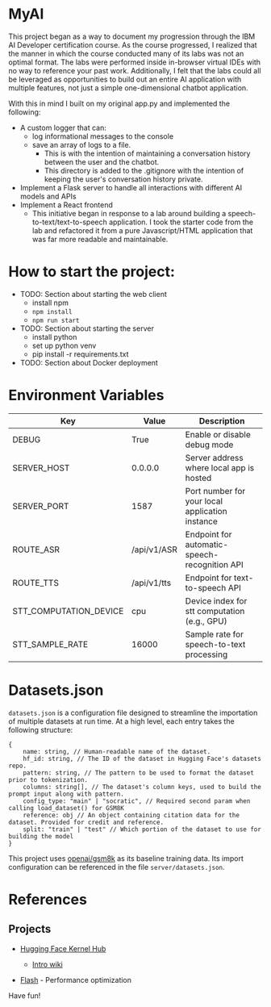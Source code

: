 # MyAI
This project began as a way to document my progression through the IBM AI Developer certification course. As the course
progressed, I realized that the manner in which the course conducted many of its labs was not an optimal format. The 
labs were performed inside in-browser virtual IDEs with no way to reference your past work. Additionally, I felt that
the labs could all be leveraged as opportunities to build out an entire AI application with multiple features, not just
a simple one-dimensional chatbot application.

With this in mind I built on my original app.py and implemented the following:
* A custom logger that can:
  * log informational messages to the console
  * save an array of logs to a file. 
    * This is with the intention of maintaining a conversation history between the user and the chatbot.
    * This directory is added to the .gitignore with the intention of keeping the user's conversation history private.
* Implement a Flask server to handle all interactions with different AI models and APIs
* Implement a React frontend
  * This initiative began in response to a lab around building a speech-to-text/text-to-speech application. I took the starter code from the lab and refactored it from a pure Javascript/HTML application that was far more readable and maintainable.

# How to start the project:
* TODO: Section about starting the web client
  * install npm
  * `npm install`
  * `npm run start`
* TODO: Section about starting the server
  * install python
  * set up python venv
  * pip install -r requirements.txt
* TODO: Section about Docker deployment

# Environment Variables
| Key                    | Value                                                 | Description                                     |
|------------------------|-------------------------------------------------------|-------------------------------------------------|
| DEBUG                  | True                                                  | Enable or disable debug mode                    |
| SERVER_HOST            | 0.0.0.0                                               | Server address where local app is hosted        |
| SERVER_PORT            | 1587                                                  | Port number for your local application instance |
| ROUTE_ASR              | /api/v1/ASR                                           | Endpoint for automatic-speech-recognition API                 |
| ROUTE_TTS              | /api/v1/tts                                           | Endpoint for text-to-speech API                 |
| STT_COMPUTATION_DEVICE | cpu                                                   | Device index for stt computation (e.g., GPU)    |
| STT_SAMPLE_RATE        | 16000                                                 | Sample rate for speech-to-text processing       |

# Datasets.json
`datasets.json` is a configuration file designed to streamline the importation of multiple datasets at run time. At a high level, each entry takes the following structure:
```
{
	name: string, // Human-readable name of the dataset.
	hf_id: string, // The ID of the dataset in Hugging Face's datasets repo.
	pattern: string, // The pattern to be used to format the dataset prior to tokenization.
	columns: string[], // The dataset's column keys, used to build the prompt input along with pattern.
	config_type: "main" | "socratic", // Required second param when calling load_dataset() for GSM8K
	reference: obj // An object containing citation data for the dataset. Provided for credit and reference.
	split: "train" | "test" // Which portion of the dataset to use for building the model
}
```
This project uses [openai/gsm8k](https://huggingface.co/datasets/openai/gsm8k/) as its baseline training data. Its import configuration can be referenced in the file `server/datasets.json`.

# References
## Projects
* [Hugging Face Kernel Hub](https://huggingface.co/kernels-community)
  * [Intro wiki](https://huggingface.co/blog/hello-hf-kernels)

* [Flash](https://github.com/Dao-AILab/flash-attention)	-	Performance optimization

Have fun!